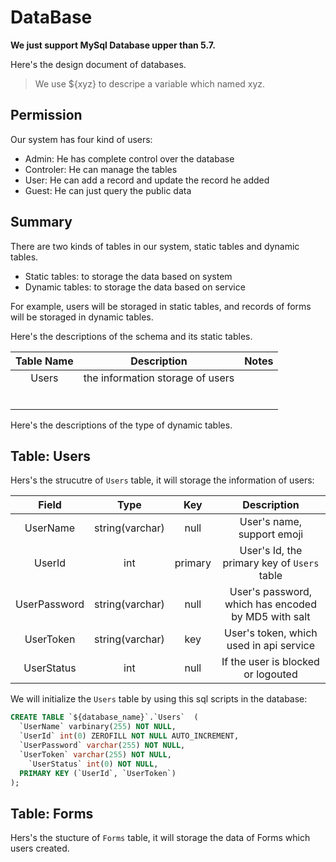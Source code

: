 # DataBase #

**We just support MySql Database upper than 5.7.**

Here's the design document of databases. 

> We use ${xyz} to descripe a variable which named xyz.

## Permission ##

Our system has four kind of users:

+ Admin: He has complete control over the database
+ Controler: He can manage the tables
+ User: He can add a record and update the record he added
+ Guest: He can just query the public data

## Summary ##

There are two kinds of tables in our system, static tables and dynamic tables.

+ Static tables: to storage the data based on system
+ Dynamic tables: to storage the data based on service

For example, users will be storaged in static tables, and records of forms will be storaged in dynamic tables.

Here's the descriptions of the schema and its static tables.

| Table Name |           Description            | Notes |
| :--------: | :------------------------------: | :---: |
|   Users    | the information storage of users |       |
|            |                                  |       |
|            |                                  |       |
|            |                                  |       |
|            |                                  |       |
|            |                                  |       |
|            |                                  |       |

Here's the descriptions of the type of dynamic tables.



## Table: Users ##

Hers's the strucutre of  `Users` table, it will storage the information of users:

|    Field     |      Type       |   Key   |                     Description                     |
| :----------: | :-------------: | :-----: | :-------------------------------------------------: |
|   UserName   | string(varchar) |  null   |             User's name, support emoji              |
|    UserId    |       int       | primary |     User's Id, the primary key of `Users` table     |
| UserPassword | string(varchar) |  null   | User's password, which has encoded by MD5 with salt |
|  UserToken   | string(varchar) |   key   |       User's token, which used in api service       |
|  UserStatus  |       int       |  null   |         If the user is blocked or logouted          |

We will initialize the `Users` table by using this sql scripts in the database:

```sql
CREATE TABLE `${database_name}`.`Users`  (
  `UserName` varbinary(255) NOT NULL,
  `UserId` int(0) ZEROFILL NOT NULL AUTO_INCREMENT,
  `UserPassword` varchar(255) NOT NULL,
  `UserToken` varchar(255) NOT NULL,
 	`UserStatus` int(0) NOT NULL,
  PRIMARY KEY (`UserId`, `UserToken`)
);
```

## Table: Forms ##

Hers's the stucture of `Forms` table, it will storage the data of Forms which users created.

